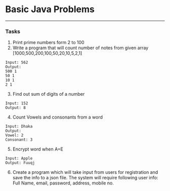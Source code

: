 # Basic Java Problems


---



### Tasks
1. Print prime numbers form 2 to 100
2. Write a program that will count number of notes from given array
   [1000,500,200,100,50,20,10,5,2,1]
```
Input: 562
Output: 
500 1
50 1
10 1
2 1
```
3.  Find out sum of digits of a number
```
Input: 152
Output: 8
```
4. Count Vowels and consonants from a word
```
Input: Dhaka
Output:
Vowel: 2
Consonant: 3
```
5. Encrypt word when A=E
```
Input: Apple
Output: Fuuqj
```
6. Create a program which will take input from users for registration and save the info to a json file. The system will require following user info:
   Full Name, email, password, address, mobile no.
